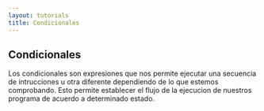 ```yaml
---
layout: tutorials
title: Condicionales
---
```

<h2 class="tutorials-content__sub-title">Condicionales</h2>

<p class="tutorials-content__text">Los condicionales son expresiones que nos permite ejecutar una secuencia de intrucciones u otra diferente dependiendo de lo que estemos comprobando. Esto permite establecer el flujo de la ejecucion de nuestros programa de acuerdo a determinado estado.</p>
